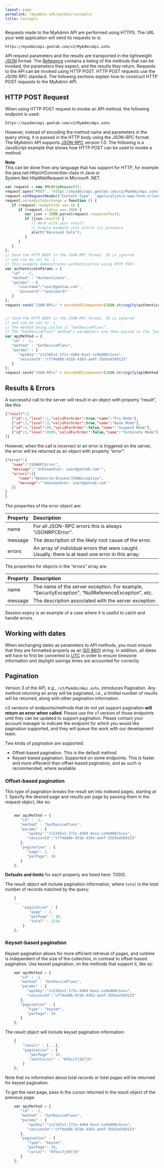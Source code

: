 ```yaml
---
layout: page
permalink: /myadmin-sdk/guides/concepts/
title: Concepts
---
```

Requests made to the MyAdmin API are performed using HTTPS. The URL your web application will send its requests to is:

```
https://myadminapi.geotab.com/v2/MyAdminApi.ashx
```

API request parameters and the results are transported in the lightweight [JSON](https://www.json.org/) format. The [Reference](../../api/reference) contains a listing of the methods that can be invoked, the parameters they expect, and the results they return. Requests to the API can be invoked using HTTP POST. HTTP POST requests use the JSON-RPC standard. The following sections explain how to construct HTTP POST requests to the MyAdmin API.

## HTTP POST Request

When using HTTP POST request to invoke an API method, the following endpoint is used:

```
https://myadminapi.geotab.com/v2/MyAdminApi.ashx
```
However, instead of encoding the method name and parameters in the query string, it is passed in the HTTP body using the JSON-RPC format. The MyAdmin API supports [JSON-RPC](https://en.wikipedia.org/wiki/JSON-RPC) version 1.0. The following is a JavaScript example that shows how HTTP POST can be used to invoke a method.  
   
   **Note**   
   This can be done from any language that has support for HTTP, for example the java.net.HttpUrlConnection class in Java or System.Net.HttpWebRequest in Microsoft .NET.  

```javascript
var request = new XMLHttpRequest();
request.open("POST", "https://myadminapi.geotab.com/v2/MyAdminApi.ashx", true);
request.setRequestHeader("Content-Type", "application/x-www-form-urlencoded");
request.onreadystatechange = function () {
   if (request.readyState === 4) {
      if (request.status === 200) {
         var json = JSON.parse(request.responseText);
         if (json.result) {
            // Work with your result
            // Simple example just alerts its presence
            alert("Received Data");
         }
      }
   }
};
// Send the HTTP BODY in the JSON-RPC format. ID is ignored
// and can be set to -1.
// This example demonstrates authentication using HTTP POST.
var authenticateParams = {
   "id" : -1,
   "method" : "Authenticate",
   "params" : {
      "username":"user@geotab.com",
      "password":"<password>"
   }
};
request.send("JSON-RPC=" + encodeURIComponent(JSON.stringify(authenticateParams)));


// Send the HTTP BODY in the JSON-RPC format. ID is ignored
// and can be set to -1.
// The method being called is “GetDevicePlans”.
// The “GetDevicePlans” method’s parameters are then passed in the “params” property
var apiMethod = {
   "id" : -1,
   "method" : "GetDevicePlans",
   "params" : {
      "apiKey":"x12345x2-172x-4d04-8xx2-xx9e088c5xxx",
      "sessionId":"cff4e88b-931b-4363-ae4f-35b5ed169133"
   }
};
request.send("JSON-RPC=" + encodeURIComponent(JSON.stringify(apiMethod)));
```

## Results & Errors

A successful call to the server will result in an object with property “result”, like this:

```json
{"result":[
   {"id":1,"level":1,"validForOrder":true,"name":"Pro Mode"},
   {"id":3,"level":3,"validForOrder":true,"name":"Base Mode"},
   {"id":4,"level":99,"validForOrder":false,"name":"Suspend Mode"},
   {"id":5,"level":9999,"validForOrder":false,"name":"Terminate Mode"}
]}
```
However, when the call is incorrect or an error is triggered on the server, the error will be returned as an object with property “error”:

```json
{"error":{
   "name":"JSONRPCError",
   "message":"'UnknownUser: user@geotab.com'",
   "errors":[{
      "name":"WebServerInvokerJSONException",
      "message":"'UnknownUser: user@geotab.com'"
   }]
}
}
```
The properties of the error object are:

| Property      | Description | 
| ------------- |:-------------| 
| name          | For all JSON-RPC errors this is always “JSONRPCError”.                                                 | 
| message       | The description of the likely root cause of the error.                                                          | 
| errors        | An array of individual errors that were caught. Usually, there is at least one error in this array.             |

The properties for objects in the “errors” array are:


| Property      | Description  | 
| ------------- |:-------------| 
| name          | The name of the server exception. For example, “SecurityException”, “NullReferenceException”, etc.                                                 | 
| message       | The description associated with the server exception.            |

Session expiry is an example of a case where it is useful to catch and handle errors.

## Working with dates

When exchanging dates as parameters to API methods, you must ensure that they are formatted properly as an [ISO 8601](https://en.wikipedia.org/wiki/ISO_8601) string. In addition, all dates will have to first be converted to [UTC](https://en.wikipedia.org/wiki/Coordinated_Universal_Time) in order to ensure timezone information and daylight savings times are accounted for correctly.

## Pagination

Version 3 of the API, e.g., `/v3/MyAdminApi.ashx`, introduces Pagination. Any method returning an array will be paginated, i.e., a limited number of results will be returned, along with other pagination information.

v3 versions of endpoints/methods that do not yet support pagination **will return an error when called**. Please use the v1 version of those endpoints until they can be updated to support pagination. Please contact your account manager to indicate the endpoint for which you would like pagination supported, and they will queue the work with our development team.

Two kinds of pagination are supported:

* Offset-based pagination. This is the default method.
* Keyset-based pagination. Supported on some endpoints. This is faster and more effecient than offset-based pagination, and as such is recommended, where available.

### Offset-based pagination

This type of pagination breaks the result set into indexed pages, starting at 1. Specify the desired page and results per page by passing them in the request object, like so:

```javascript
    
    var apiMethod = {
       "id" : -1,
       "method" : "GetDevicePlans",
       "params" : {
          "apiKey":"x12345x2-172x-4d04-8xx2-xx9e088c5xxx",
          "sessionId":"cff4e88b-931b-4363-ae4f-35b5ed169133"
       },
       "pagination" : {
          "page": 2,
          "perPage": 10
       }
    };
```                

**Defaults and limits** for each property are listed here: TODO.

The result object will include pagination information, where `total` is the total number of records matched by the query:

```javascript    
    {
    ...
        "pagination" : {
           "page" : 2,
           "perPage" : 10,
           "total" : 1234
        }
    };
```                

### Keyset-based pagination

Keyset-pagination allows for more efficient retrieval of pages, and runtime is independent of the size of the collection, in contrast to offset-based pagination. Use keyset pagination, on the methods that support it, like so:

```javascript    
    var apiMethod = {
       "id" : -1,
       "method" : "GetDevicePlans",
       "params" : {
          "apiKey":"x12345x2-172x-4d04-8xx2-xx9e088c5xxx",
          "sessionId":"cff4e88b-931b-4363-ae4f-35b5ed169133"
       },
       "pagination" : {
          "type": "keyset",
          "perPage": 10
       }
    };
```                

The result object will include keyset pagination information:

```javascript    
    {
        "result" : [...],
        "pagination" : {
           "perPage" : 10,
           "nextCursor" : "KFbsifjSKfj9"
        }
    };
```                

Note that no information about total records or total pages will be returned for keyset pagination.

To get the next page, pass in the cursor returned in the result object of the previous page:

```javascript    
    var apiMethod = {
       "id" : -1,
       "method" : "GetDevicePlans",
       "params" : {
          "apiKey":"x12345x2-172x-4d04-8xx2-xx9e088c5xxx",
          "sessionId":"cff4e88b-931b-4363-ae4f-35b5ed169133"
       },
       "pagination" : {
          "type": "keyset",
          "perPage": 10,
          "cursor": "KFbsifjSKfj9"
       }
    };
```    